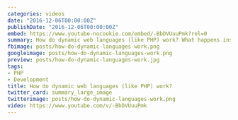 ```yaml
---
categories: videos
date: "2016-12-06T00:00:00Z"
publishDate: "2016-12-06T00:00:00Z"
embed: https://www.youtube-nocookie.com/embed/-BbDVUuuPmk?rel=0
summary: How do dynamic web languages (like PHP) work? What happens inside the webserver?
fbimage: posts/how-do-dynamic-languages-work.png
googleimage: posts/how-do-dynamic-languages-work.png
preview: posts/how-do-dynamic-languages-work.jpg
tags:
- PHP
- Development
title: How do dynamic web languages (like PHP) work?
twitter_card: summary_large_image
twitterimage: posts/how-do-dynamic-languages-work.png
video: https://www.youtube.com/v/-BbDVUuuPmk
---
```

